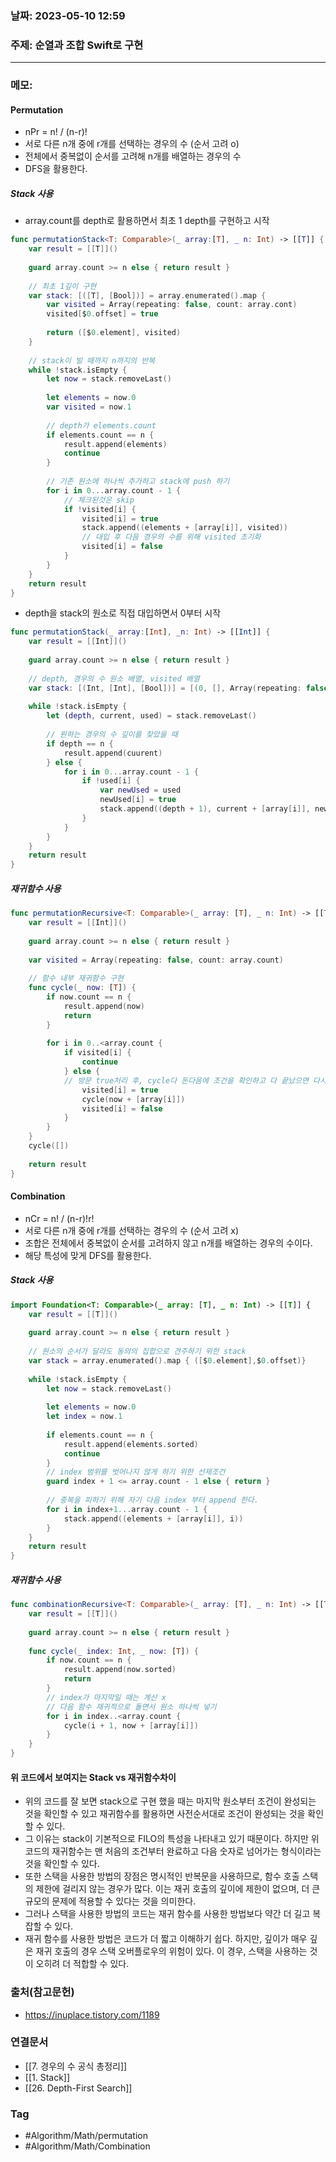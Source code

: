 ### 날짜: 2023-05-10 12:59

### 주제: 순열과 조합 Swift로 구현
---
### 메모: 
#### Permutation
- nPr = n! / (n-r)!
- 서로 다른 n개 중에 r개를 선택하는 경우의 수 (순서 고려 o)
- 전체에서 중복없이 순서를 고려해 n개를 배열하는 경우의 수 
- DFS을 활용한다. 
##### Stack 사용
- array.count를 depth로 활용하면서 최초 1 depth를 구현하고 시작 
~~~ swift 
func permutationStack<T: Comparable>(_ array:[T], _ n: Int) -> [[T]] { 
	var result = [[T]]()
	
	guard array.count >= n else { return result }
	
	// 최초 1깊이 구현 
	var stack: [([T], [Bool])] = array.enumerated().map { 
		var visited = Array(repeating: false, count: array.cont)
		visited[$0.offset] = true
		
		return ([$0.element], visited)
	}
	
	// stack이 빌 때까지 n까지의 반복
	while !stack.isEmpty { 
		let now = stack.removeLast()
		
		let elements = now.0
		var visited = now.1 
		
		// depth가 elements.count
		if elements.count == n { 
			result.append(elements)
			continue
		}
		
		// 기존 원소에 하나씩 추가하고 stack에 push 하기
		for i in 0...array.count - 1 {
			// 체크된것은 skip  
			if !visited[i] { 
				visited[i] = true
				stack.append((elements + [array[i]], visited))
				// 대입 후 다음 경우의 수를 위해 visited 초기화
				visited[i] = false
			}
		}
	}
	return result
}
~~~
- depth을 stack의 원소로 직접 대입하면서 0부터 시작
~~~ swift 
func permutationStack(_ array:[Int], _n: Int) -> [[Int]] { 
	var result = [[Int]]()
	
	guard array.count >= n else { return result }
	
	// depth, 경우의 수 원소 배열, visited 배열
	var stack: [(Int, [Int], [Bool])] = [(0, [], Array(repeating: false, count: array.count))]
	
	while !stack.isEmpty { 
		let (depth, current, used) = stack.removeLast()
		
		// 원하는 경우의 수 깊이를 찾았을 때 
		if depth == n {
			result.append(cuurent)
		} else { 
			for i in 0...array.count - 1 {
				if !used[i] { 
					var newUsed = used
					newUsed[i] = true
					stack.append((depth + 1), current + [array[i]], newUsed)
				}
			}
		}
	}
	return result
}
~~~
##### 재귀함수 사용
~~~ swift 
func permutationRecursive<T: Comparable>(_ array: [T], _ n: Int) -> [[T]] { 
	var result = [[Int]]()
	
	guard array.count >= n else { return result }
	
	var visited = Array(repeating: false, count: array.count)
	
	// 함수 내부 재귀함수 구현
	func cycle(_ now: [T]) { 
		if now.count == n { 
			result.append(now)
			return
		}
		
		for i in 0..<array.count { 
			if visited[i] { 
				continue
			} else { 
			// 방문 true처리 후, cycle다 돈다음에 조건을 확인하고 다 끝났으면 다시 방문을 false로 초기화
				visited[i] = true
				cycle(now + [array[i]])
				visited[i] = false 
			}
		}
	}
	cycle([])
	
	return result
}
~~~
#### Combination
- nCr = n! / (n-r)!r!
- 서로 다른 n개 중에 r개를 선택하는 경우의 수 (순서 고려 x)
- 조합은 전체에서 중복없이 순서를 고려하지 않고 n개를 배열하는 경우의 수이다. 
- 해당 특성에 맞게 DFS를 활용한다.
##### Stack 사용
~~~ swift 
import Foundation<T: Comparable>(_ array: [T], _ n: Int) -> [[T]] { 
	var result = [[T]]() 
	
	guard array.count >= n else { return result }
	
	// 원소의 순서가 달라도 동의의 집합으로 견주하기 위한 stack
	var stack = array.enumerated().map { ([$0.element],$0.offset)}
	
	while !stack.isEmpty { 
		let now = stack.removeLast()
		
		let elements = now.0
		let index = now.1
		
		if elements.count == n { 
			result.append(elements.sorted)
			continue
		}
		// index 범위를 벗어나지 않게 하기 위한 선제조건
		guard index + 1 <= array.count - 1 else { return }
		
		// 중복을 피하기 위해 자기 다음 index 부터 append 한다. 
		for i in index+1...array.count - 1 { 
			stack.append((elements + [array[i]], i))
		}
	}
	return result 
}
~~~
##### 재귀함수 사용
~~~  swift 
func combinationRecursive<T: Comparable>(_ array: [T], _ n: Int) -> [[T]] { 
	var result = [[T]]()
	
	guard array.count >= n else { return result }
	
	func cycle(_ index: Int, _ now: [T]) { 
		if now.count == n { 
			result.append(now.sorted)
			return 
		}
		// index가 마지막일 때는 계산 x
		// 다음 함수 재귀적으로 돌면서 원소 하나씩 넣기
		for i in index..<array.count { 
			cycle(i + 1, now + [array[i]])
		}
	}
}
~~~
#### 위 코드에서 보여지는 Stack vs 재귀함수차이
- 위의 코드를 잘 보면 stack으로 구현 했을 때는 마지막 원소부터 조건이 완성되는 것을 확인할 수 있고 재귀함수를 활용하면 사전순서대로 조건이 완성되는 것을 확인할 수 있다. 
- 그 이유는 stack이 기본적으로 FILO의 특성을 나타내고 있기 때문이다. 하지만 위 코드의 재귀함수는 맨 처음의 조건부터 완료하고 다음 숫자로 넘어가는 형식이라는 것을 확인할 수 있다. 
- 또한 스택을 사용한 방법의 장점은 명시적인 반복문을 사용하므로, 함수 호출 스택의 제한에 걸리지 않는 경우가 많다. 이는 재귀 호출의 깊이에 제한이 없으며, 더 큰 규모의 문제에 적용할 수 있다는 것을 의미한다. 
- 그러나 스택을 사용한 방법의 코드는 재귀 함수를 사용한 방법보다 약간 더 길고 복잡할 수 있다. 
- 재귀 함수를 사용한 방법은 코드가 더 짧고 이해하기 쉽다. 하지만, 깊이가 매우 깊은 재귀 호출의 경우 스택 오버플로우의 위험이 있다. 이 경우, 스택을 사용하는 것이 오히려 더 적합할 수 있다. 

### 출처(참고문헌) 
- https://inuplace.tistory.com/1189

### 연결문서 
- [[7. 경우의 수 공식 총정리]]
- [[1. Stack]]
- [[26. Depth-First Search]]

### Tag
- #Algorithm/Math/permutation 
- #Algorithm/Math/Combination 